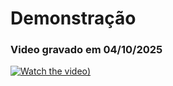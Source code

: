 <h1>Demonstração</h1>
<h3>Video gravado em 04/10/2025</h3>

[![Watch the video](https://img.freepik.com/vetores-premium/colecao-de-logotipos-do-vector-circle-youtube-com-design-plano_534308-21669.jpg?semt=ais_hybrid&w=740&q=80))](https://www.youtube.com/watch?v=Bi6mJ_U67x8)
